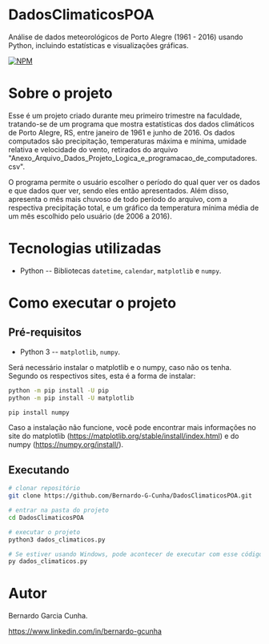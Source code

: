 # DadosClimaticosPOA
Análise de dados meteorológicos de Porto Alegre (1961 - 2016) usando Python, incluindo estatísticas e visualizações gráficas.

[![NPM](https://img.shields.io/npm/l/react)](https://github.com/Bernardo-G-Cunha/DadosClimaticosPOA/blob/main/LICENSE) 

# Sobre o projeto
Esse é um projeto criado durante meu primeiro trimestre na faculdade, tratando-se de um programa que mostra estatísticas dos dados climáticos de Porto Alegre, RS, entre janeiro de 1961 e junho de 2016. Os dados computados são precipitação, temperaturas máxima e mínima, umidade relativa e velocidade do vento, retirados do arquivo "Anexo_Arquivo_Dados_Projeto_Logica_e_programacao_de_computadores.csv".

O programa permite o usuário escolher o período do qual quer ver os dados e que dados quer ver, sendo eles então apresentados. Além disso, apresenta o mês mais chuvoso de todo período do arquivo, com a respectiva precipitação total, e um gráfico da temperatura mínima média de um mês escolhido pelo usuário (de 2006 a 2016).



# Tecnologias utilizadas
- Python
  -- Bibliotecas `datetime`, `calendar`, `matplotlib` e `numpy`.

# Como executar o projeto

## Pré-requisitos
- Python 3 -- `matplotlib`, `numpy`.

Será necessário instalar o matplotlib e o numpy, caso não os tenha. Segundo os respectivos sites, esta é a forma de instalar:

```bash
python -m pip install -U pip
python -m pip install -U matplotlib

pip install numpy
```

Caso a instalação não funcione, você pode encontrar mais informações no site do matplotlib (https://matplotlib.org/stable/install/index.html) e do numpy (https://numpy.org/install/).

## Executando
```bash
# clonar repositório
git clone https://github.com/Bernardo-G-Cunha/DadosClimaticosPOA.git

# entrar na pasta do projeto
cd DadosClimaticosPOA

# executar o projeto
python3 dados_climaticos.py

# Se estiver usando Windows, pode acontecer de executar com esse código
py dados_climaticos.py
```
# Autor

Bernardo Garcia Cunha.

https://www.linkedin.com/in/bernardo-gcunha
